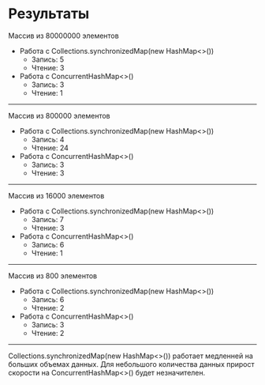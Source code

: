 # Результаты

Массив из 80000000 элементов
* Работа с Collections.synchronizedMap(new HashMap<>())
    * Запись: 5
    * Чтение: 3
* Работа с ConcurrentHashMap<>()
    * Запись: 3
    * Чтение: 1

----

Массив из 800000 элементов
* Работа с Collections.synchronizedMap(new HashMap<>())
    * Запись: 4
    * Чтение: 24
* Работа с ConcurrentHashMap<>()
    * Запись: 3
    * Чтение: 3

----

Массив из 16000 элементов
* Работа с Collections.synchronizedMap(new HashMap<>())
    * Запись: 7
    * Чтение: 3
* Работа с ConcurrentHashMap<>()
    * Запись: 6
    * Чтение: 1

----

Массив из 800 элементов
* Работа с Collections.synchronizedMap(new HashMap<>())
    * Запись: 6
    * Чтение: 2
* Работа с ConcurrentHashMap<>()
    * Запись: 3
    * Чтение: 2

----

Collections.synchronizedMap(new HashMap<>()) работает медленней на больших объемах данных. 
Для небольшого количества данных прирост скорости на ConcurrentHashMap<>() будет незначителен.